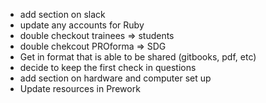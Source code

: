 - add section on slack
- update any accounts for Ruby
- double checkout trainees => students
- double chekcout PROforma => SDG
- Get in format that is able to be shared (gitbooks, pdf, etc)
- decide to keep the first check in questions
- add section on hardware and computer set up
- Update resources in Prework